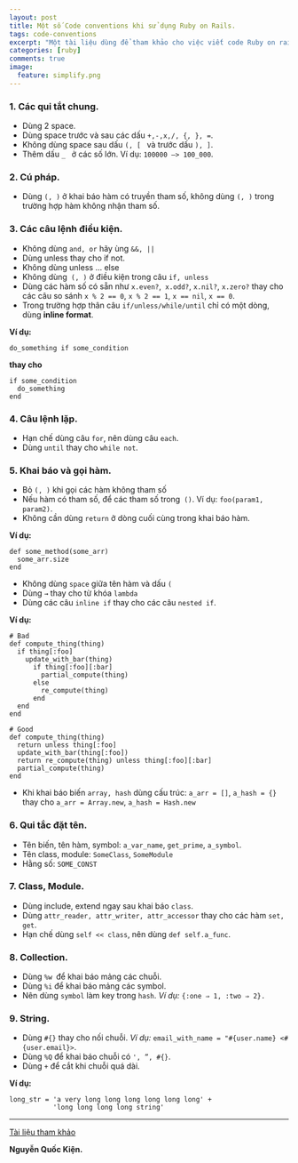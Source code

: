 ```yaml
---
layout: post
title: Một số Code conventions khi sử dụng Ruby on Rails.
tags: code-conventions
excerpt: "Một tài liệu dùng để tham khảo cho việc viết code Ruby on rails trở nên tốt hơn."
categories: [ruby]
comments: true
image:
  feature: simplify.png
---
```


### 1. Các qui tắt chung.
- Dùng 2 space.
- Dùng space trước và sau các dấu `+,-,x,/, {, }, =`.
- Không dùng space sau dấu `(, [ ` và trước dấu  `), ]`.
- Thêm dấu  `_ ` ở các số lớn. Ví dụ: `100000 –> 100_000`.

### 2. Cú pháp.
- Dùng `(, )` ở khai báo hàm có truyền tham số, không dùng `(, )` trong trường hợp hàm không nhận tham số.

### 3. Các câu lệnh điều kiện.
- Không dùng `and, or` hãy ùng `&&, ||`
- Dùng unless thay cho if not.
- Không dùng unless … else
- Không dùng` (, )` ở điều kiện trong câu `if, unless`
- Dùng các hàm số có sẵn như `x.even?`,` x.odd?`, `x.nil?`, `x.zero?` thay cho các câu so sánh `x % 2 == 0`, `x % 2 == 1`, `x == nil`, `x == 0`.
- Trong trường hợp thân câu `if/unless/while/until` chỉ có một dòng, dùng **inline format**. 

**Ví dụ:**

```
do_something if some_condition
```

**thay cho**

```
if some_condition  
  do_something  
end
```

### 4. Câu lệnh lặp.
- Hạn chế dùng câu `for`, nên dùng câu `each`.
- Dùng `until` thay cho `while not`.

### 5. Khai báo và gọi hàm.
- Bỏ `(, )` khi gọi các hàm không tham số
- Nếu hàm có tham số, để các tham số trong` ()`. Ví dụ: `foo(param1, param2)`.
- Không cần dùng `return` ở dòng cuối cùng trong khai báo hàm.

**Ví dụ:**

```
def some_method(some_arr)
  some_arr.size
end
```

- Không dùng `space` giữa tên hàm và dấu `(`
- Dùng `→` thay cho từ khóa `lambda`
- Dùng các câu `inline if` thay cho các câu `nested if`. 
 
**Ví dụ:**
```
# Bad
def compute_thing(thing)
  if thing[:foo]
    update_with_bar(thing)
      if thing[:foo][:bar]
        partial_compute(thing)
      else
        re_compute(thing)
      end
  end
end
```

``` 
# Good
def compute_thing(thing)
  return unless thing[:foo]
  update_with_bar(thing[:foo])
  return re_compute(thing) unless thing[:foo][:bar]
  partial_compute(thing)
end
```

- Khi khai báo biến `array, hash` dùng cấu trúc: `a_arr = []`, `a_hash = {}` thay cho `a_arr = Array.new`, `a_hash = Hash.new`

### 6. Qui tắc đặt tên.
- Tên biến, tên hàm, symbol: `a_var_name`, `get_prime`, `a_symbol`.
- Tên class, module: `SomeClass`, `SomeModule`
- Hằng số: `SOME_CONST`

### 7. Class, Module.
- Dùng include, extend ngay sau khai báo `class`.
- Dùng `attr_reader, attr_writer, attr_accessor` thay cho các hàm `set, get`.
- Hạn chế dùng `self << class`, nên dùng `def self.a_func`.

### 8. Collection.
- Dùng `%w `để khai báo mảng các chuỗi.
- Dùng `%i` để khai báo mảng các symbol.
- Nên dùng `symbol` làm key trong `hash`. *Ví dụ:* `{:one ⇒ 1, :two ⇒ 2}.`

### 9. String.
- Dùng `#{}` thay cho nối chuỗi. *Ví dụ:* `email_with_name = "#{user.name} <#{user.email}>`.
- Dùng `%Q` để khai báo chuỗi có `', ”, #{}`.
- Dùng `+` để cắt khi chuỗi quá dài. 
 
**Ví dụ:**

```
long_str = 'a very long long long long long long' +
           'long long long long string'
```

-----------------------------------------------------------------------------------------

[Tài liệu tham khảo](https://github.com/scrum2b/ruby-style-guide/blob/master/README-viVN.md)

**Nguyễn Quốc Kiện.**